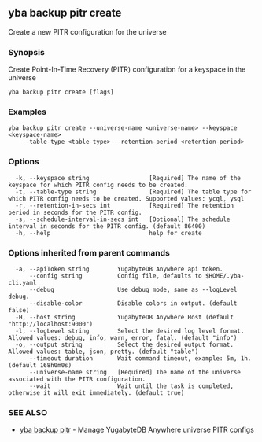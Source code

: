 ## yba backup pitr create

Create a new PITR configuration for the universe

### Synopsis

Create Point-In-Time Recovery (PITR) configuration for a keyspace in the universe

```
yba backup pitr create [flags]
```

### Examples

```
yba backup pitr create --universe-name <universe-name> --keyspace <keyspace-name>
	--table-type <table-type> --retention-period <retention-period>
```

### Options

```
  -k, --keyspace string                 [Required] The name of the keyspace for which PITR config needs to be created.
  -t, --table-type string               [Required] The table type for which PITR config needs to be created. Supported values: ycql, ysql
  -r, --retention-in-secs int           [Required] The retention period in seconds for the PITR config.
  -s, --schedule-interval-in-secs int   [Optional] The schedule interval in seconds for the PITR config. (default 86400)
  -h, --help                            help for create
```

### Options inherited from parent commands

```
  -a, --apiToken string        YugabyteDB Anywhere api token.
      --config string          Config file, defaults to $HOME/.yba-cli.yaml
      --debug                  Use debug mode, same as --logLevel debug.
      --disable-color          Disable colors in output. (default false)
  -H, --host string            YugabyteDB Anywhere Host (default "http://localhost:9000")
  -l, --logLevel string        Select the desired log level format. Allowed values: debug, info, warn, error, fatal. (default "info")
  -o, --output string          Select the desired output format. Allowed values: table, json, pretty. (default "table")
      --timeout duration       Wait command timeout, example: 5m, 1h. (default 168h0m0s)
      --universe-name string   [Required] The name of the universe associated with the PITR configuration.
      --wait                   Wait until the task is completed, otherwise it will exit immediately. (default true)
```

### SEE ALSO

* [yba backup pitr](yba_backup_pitr.md)	 - Manage YugabyteDB Anywhere universe PITR configs


